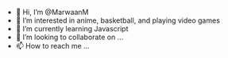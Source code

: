- 👋 Hi, I’m @MarwaanM
- 👀 I’m interested in anime, basketball, and playing video games
- 🌱 I’m currently learning Javascript
- 💞️ I’m looking to collaborate on ...
- 📫 How to reach me ...

<!---
MarwaanM/MarwaanM is a ✨ special ✨ repository because its `README.md` (this file) appears on your GitHub profile.
You can click the Preview link to take a look at your changes.
--->
